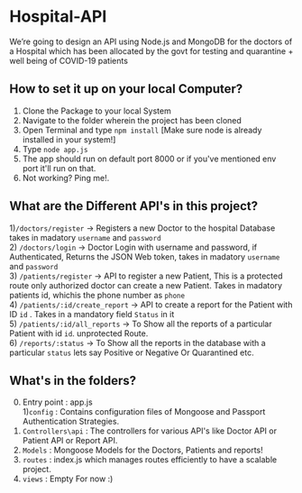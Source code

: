 # Hospital-API
We’re going to design an API using Node.js and MongoDB for the doctors of a Hospital which has been allocated by the govt for testing and quarantine + well being of COVID-19 patients

## How to set it up on your local Computer?
1) Clone the Package to your local System
2) Navigate to the folder wherein the project has been cloned
3) Open Terminal and type `npm install` [Make sure node is already installed in your system!]
4) Type `node app.js`
5) The app should run on default port 8000 or if you've mentioned env port it'll run on that.
6) Not working? Ping me!.

## What are the Different API's in this project?
1)`/doctors/register` → Registers a new Doctor to the hospital Database takes in madatory `username` and `password`  
2) `/doctors/login` → Doctor Login with username and password, if Authenticated, Returns the JSON Web token, takes in madatory `username` and `password`  
3) `/patients/register` → API to register a new Patient, This is a protected route only authorized doctor can create a new Patient. Takes in madatory patients id, whichis the phone number as `phone`  
4) `/patients/:id/create_report` → API to create a report for the Patient with ID `id` . Takes in a mandatory field `Status` in it  
5) `/patients/:id/all_reports` → To Show all the reports of a particular Patient with id `id`. unprotected Route.  
6) `/reports/:status`  → To Show all the reports in the database with a particular `status` lets say Positive or Negative Or Quarantined etc.  


## What's in the folders?  
0) Entry point : app.js  
1)`config` : Contains configuration files of Mongoose and Passport Authentication Strategies.
2) `Controllers\api` : The controllers for various API's like Doctor API or Patient API or Report API.
3) `Models` : Mongoose Models for the Doctors, Patients and reports!
4) `routes` : index.js which manages routes efficiently to have a scalable project.
5) `views` : Empty For now :)
